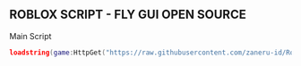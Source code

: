 ## ROBLOX SCRIPT - FLY GUI OPEN SOURCE

Main Script
```lua
loadstring(game:HttpGet("https://raw.githubusercontent.com/zaneru-id/Roblox-Script/refs/heads/main/Loader.lua"))()
```
